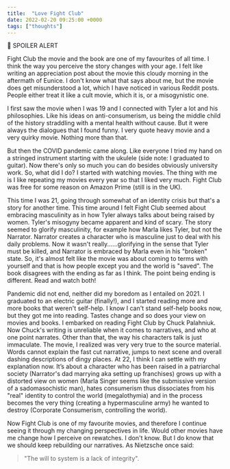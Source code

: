 ```yaml
---
title:  "Love Fight Club" 
date: 2022-02-20 09:25:00 +0000
tags: ["thoughts"]
---
```

🔴 SPOILER ALERT

Fight Club the movie and the book are one of my favourites of all time. I think the way you perceive the story changes with your age. I felt like writing an appreciation post about the movie this cloudy morning in the aftermath of Eunice. I don't know what that says about me, but the movie does get misunderstood a lot, which I have noticed in various Reddit posts. People either treat it like a cult movie, which it is, or a misogynistic one.

I first saw the movie when I was 19 and I connected with Tyler a lot and his philosophies. Like his ideas on anti-consumerism, us being the middle child of the history straddling with a mental health without cause. But it were always the dialogues that I found funny. I very quote heavy movie and a very quirky movie. Nothing more than that.

But then the COVID pandemic came along. Like everyone I tried my hand on a stringed instrument starting with the ukulele (side note: I graduated to guitar). Now there's only so much you can do besides obviously university work. So, what did I do? I started with watching movies. The thing with me is I like repeating my movies every year so that I liked very much. Fight Club was free for some reason on Amazon Prime (still is in the UK).

This time I was 21, going through somewhat of an identity crisis but that's a story for another time. This time around I felt Fight Club seemed about embracing masculinity as in how Tyler always talks about being raised by women. Tyler's misogyny became apparent and kind of scary. The story seemed to glorify masculinity, for example how Marla likes Tyler, but not the Narrator. Narrator creates a character who is masculine just to deal with his daily problems. Now it wasn't really......glorifying in the sense that Tyler must be killed, and Narrator is embraced by Marla even in his "broken" state. So, it's almost felt like the movie was about coming to terms with yourself and that is how people except you and the world is "saved". The book disagrees with the ending as far as I think. The point being ending is different. Read and watch both! 

Pandemic did not end, neither did my boredom as I entailed on 2021. I graduated to an electric guitar (finally!), and I started reading more and more books that weren't self-help. I know I can't stand self-help books now, but they got me into reading. Tastes change and so does your view on movies and books. I embarked on reading Fight Club by Chuck Palahniuk. Now Chuck's writing is unreliable when it comes to narratives, and who at one point narrates. Other than that, the way his characters talk is just immaculate. The movie, I realized was very very true to the source material.  Words cannot explain the fast cut narrative, jumps to next scene and overall dashing descriptions of dingy places. At 22, I think I can settle with my explanation now. It’s about a character who has been raised in a patriarchal society (Narrator's dad marrying aka setting up franchises) grows up with a distorted view on women (Marla Singer seems like the submissive version of a sadomasochistic man), hates consumerism thus dissociates from his "real" identity to control the world (megalothymia) and in the process becomes the very thing (creating a hypermasculine army) he wanted to destroy (Corporate Consumerism, controlling the world).

Now Fight Club is one of my favourite movies, and therefore I continue seeing it through my changing perspectives in life. Would other movies have me change how I perceive on rewatches. I don't know. But I do know that we should keep rebuilding our narratives. As Nietzsche once said:

> "The will to system is a lack of integrity".

